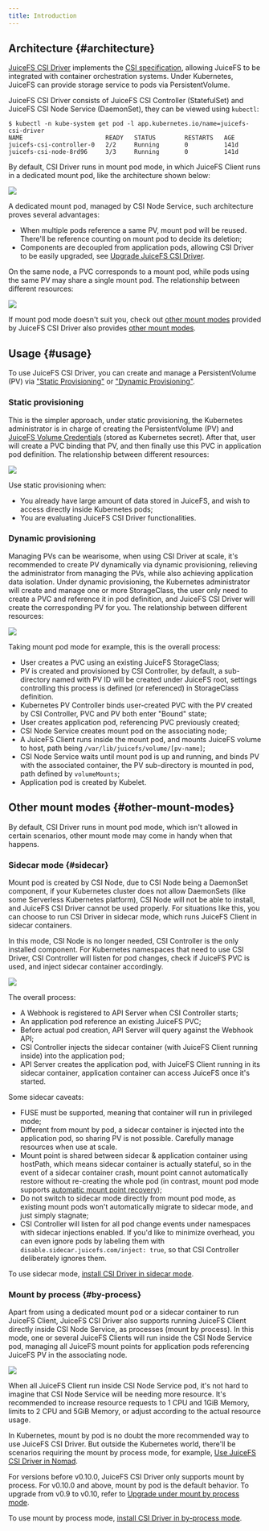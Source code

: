 ```yaml
---
title: Introduction
---
```


## Architecture {#architecture}

[JuiceFS CSI Driver](https://github.com/juicedata/juicefs-csi-driver) implements the [CSI specification](https://github.com/container-storage-interface/spec/blob/master/spec.md), allowing JuiceFS to be integrated with container orchestration systems. Under Kubernetes, JuiceFS can provide storage service to pods via PersistentVolume.

JuiceFS CSI Driver consists of JuiceFS CSI Controller (StatefulSet) and JuiceFS CSI Node Service (DaemonSet), they can be viewed using `kubectl`:

```shell
$ kubectl -n kube-system get pod -l app.kubernetes.io/name=juicefs-csi-driver
NAME                       READY   STATUS        RESTARTS   AGE
juicefs-csi-controller-0   2/2     Running       0          141d
juicefs-csi-node-8rd96     3/3     Running       0          141d
```

By default, CSI Driver runs in mount pod mode, in which JuiceFS Client runs in a dedicated mount pod, like the architecture shown below:

![](./images/csi-driver-architecture.svg)

A dedicated mount pod, managed by CSI Node Service, such architecture proves several advantages:

* When multiple pods reference a same PV, mount pod will be reused. There'll be reference counting on mount pod to decide its deletion;
* Components are decoupled from application pods, allowing CSI Driver to be easily upgraded, see [Upgrade JuiceFS CSI Driver](./administration/upgrade-csi-driver.md).

On the same node, a PVC corresponds to a mount pod, while pods using the same PV may share a single mount pod. The relationship between different resources:

![](./images/mount-pod-architecture.svg)

If mount pod mode doesn't suit you, check out [other mount modes](#other-mount-modes) provided by JuiceFS CSI Driver also provides [other mount modes](#other-mount-modes).

## Usage {#usage}

To use JuiceFS CSI Driver, you can create and manage a PersistentVolume (PV) via ["Static Provisioning"](./guide/pv.md#static-provisioning) or ["Dynamic Provisioning"](./guide/pv.md#dynamic-provisioning).

### Static provisioning

This is the simpler approach, under static provisioning, the Kubernetes administrator is in charge of creating the PersistentVolume (PV) and [JuiceFS Volume Credentials](./guide/pv.md#volume-credentials) (stored as Kubernetes secret). After that, user will create a PVC binding that PV, and then finally use this PVC in application pod definition. The relationship between different resources:

![](./images/static-provisioning.svg)

Use static provisioning when:

* You already have large amount of data stored in JuiceFS, and wish to access directly inside Kubernetes pods;
* You are evaluating JuiceFS CSI Driver functionalities.

### Dynamic provisioning

Managing PVs can be wearisome, when using CSI Driver at scale, it's recommended to create PV dynamically via dynamic provisioning, relieving the administrator from managing the PVs, while also achieving application data isolation. Under dynamic provisioning, the Kubernetes administrator will create and manage one or more StorageClass, the user only need to create a PVC and reference it in pod definition, and JuiceFS CSI Driver will create the corresponding PV for you. The relationship between different resources:

![](./images/dynamic-provisioning.svg)

Taking mount pod mode for example, this is the overall process:

* User creates a PVC using an existing JuiceFS StorageClass;
* PV is created and provisioned by CSI Controller, by default, a sub-directory named with PV ID will be created under JuiceFS root, settings controlling this process is defined (or referenced) in StorageClass definition.
* Kubernetes PV Controller binds user-created PVC with the PV created by CSI Controller, PVC and PV both enter "Bound" state;
* User creates application pod, referencing PVC previously created;
* CSI Node Service creates mount pod on the associating node;
* A JuiceFS Client runs inside the mount pod, and mounts JuiceFS volume to host, path being `/var/lib/juicefs/volume/[pv-name]`;
* CSI Node Service waits until mount pod is up and running, and binds PV with the associated container, the PV sub-directory is mounted in pod, path defined by `volumeMounts`;
* Application pod is created by Kubelet.

## Other mount modes {#other-mount-modes}

By default, CSI Driver runs in mount pod mode, which isn't allowed in certain scenarios, other mount mode may come in handy when that happens.

### Sidecar mode {#sidecar}

Mount pod is created by CSI Node, due to CSI Node being a DaemonSet component, if your Kubernetes cluster does not allow DaemonSets (like some Serverless Kubernetes platform), CSI Node will not be able to install, and JuiceFS CSI Driver cannot be used properly. For situations like this, you can choose to run CSI Driver in sidecar mode, which runs JuiceFS Client in sidecar containers.

In this mode, CSI Node is no longer needed, CSI Controller is the only installed component. For Kubernetes namespaces that need to use CSI Driver, CSI Controller will listen for pod changes, check if JuiceFS PVC is used, and inject sidecar container accordingly.

![](./images/sidecar-architecture.svg)

The overall process:

* A Webhook is registered to API Server when CSI Controller starts;
* An application pod reference an existing JuiceFS PVC;
* Before actual pod creation, API Server will query against the Webhook API;
* CSI Controller injects the sidecar container (with JuiceFS Client running inside) into the application pod;
* API Server creates the application pod, with JuiceFS Client running in its sidecar container, application container can access JuiceFS once it's started.

Some sidecar caveats:

* FUSE must be supported, meaning that container will run in privileged mode;
* Different from mount by pod, a sidecar container is injected into the application pod, so sharing PV is not possible. Carefully manage resources when use at scale.
* Mount point is shared between sidecar & application container using hostPath, which means sidecar container is actually stateful, so in the event of a sidecar container crash, mount point cannot automatically restore without re-creating the whole pod (in contrast, mount pod mode supports [automatic mount point recovery](./guide/pv.md#automatic-mount-point-recovery));
* Do not switch to sidecar mode directly from mount pod mode, as existing mount pods won't automatically migrate to sidecar mode, and just simply stagnate;
* CSI Controller will listen for all pod change events under namespaces with sidecar injections enabled. If you'd like to minimize overhead, you can even ignore pods by labeling them with `disable.sidecar.juicefs.com/inject: true`, so that CSI Controller deliberately ignores them.

To use sidecar mode, [install CSI Driver in sidecar mode](./getting_started.md#sidecar).

### Mount by process {#by-process}

Apart from using a dedicated mount pod or a sidecar container to run JuiceFS Client, JuiceFS CSI Driver also supports running JuiceFS Client directly inside CSI Node Service, as processes (mount by process). In this mode, one or several JuiceFS Clients will run inside the CSI Node Service pod, managing all JuiceFS mount points for application pods referencing JuiceFS PV in the associating node.

![](./images/byprocess-architecture.svg)

When all JuiceFS Client run inside CSI Node Service pod, it's not hard to imagine that CSI Node Service will be needing more resource. It's recommended to increase resource requests to 1 CPU and 1GiB Memory, limits to 2 CPU and 5GiB Memory, or adjust according to the actual resource usage.

In Kubernetes, mount by pod is no doubt the more recommended way to use JuiceFS CSI Driver. But outside the Kubernetes world, there'll be scenarios requiring the mount by process mode, for example, [Use JuiceFS CSI Driver in Nomad](./cookbook/csi-in-nomad.md).

For versions before v0.10.0, JuiceFS CSI Driver only supports mount by process. For v0.10.0 and above, mount by pod is the default behavior. To upgrade from v0.9 to v0.10, refer to [Upgrade under mount by process mode](./administration/upgrade-csi-driver.md#mount-by-process-upgrade).

To use mount by process mode, [install CSI Driver in by-process mode](./getting_started.md#by-process).
